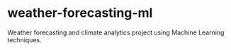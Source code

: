# weather-forecasting-ml
Weather forecasting and climate analytics project using Machine Learning techniques.
